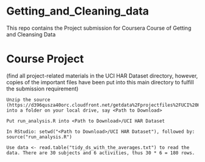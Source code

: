 # Getting_and_Cleaning_data
This repo contains the Project submission for Coursera Course of Getting and Cleansing Data

# Course Project

(find all project-related materials in the UCI HAR Dataset directory, however, copies of the important files have been put into this main directory to fulfill the submission requirement)

    Unzip the source (https://d396qusza40orc.cloudfront.net/getdata%2Fprojectfiles%2FUCI%20HAR%20Dataset.zip) into a folder on your local drive, say <Path to Download>

    Put run_analysis.R into <Path to Download>/UCI HAR Dataset

    In RStudio: setwd("<Path to Download>/UCI HAR Dataset"), followed by: source("run_analysis.R")

    Use data <- read.table("tidy_ds_with_the_averages.txt") to read the data. There are 30 subjects and 6 activities, thus 30 * 6 = 180 rows.

